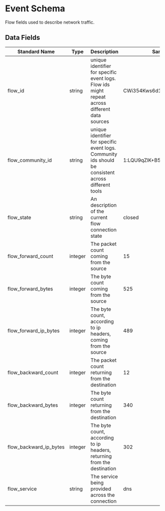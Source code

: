 # Event Schema

Flow fields used to describe network traffic.

## Data Fields

| Standard Name | Type | Description | Sample Value |
|--------|---------|-------|-------|
| flow_id | string | unique identifier for specific event logs. Flow ids might repeat across different data sources | CWi354Kws6d1Iawrd |
| flow_community_id | string | unique identifier for specific event logs. Community ids should be consistent across different tools | 1:LQU9qZlK+B5F3KDmev6m5PMibrg= |
| flow_state | string |  An description of the current flow connection state | closed |
| flow_forward_count | integer | The packet count coming from the source | 15 |
| flow_forward_bytes | integer | The byte count coming from the source | 525 |
| flow_forward_ip_bytes | integer | The byte count, according to ip headers, coming from the source | 489 |
| flow_backward_count | integer | The packet count returning from the destination | 12 |
| flow_backward_bytes | integer | The byte count returning from the destination | 340 |
| flow_backward_ip_bytes | integer | The byte count, according to ip headers, returning from the destination | 302 |
| flow_service | string | The service being provided across the connection | dns |
